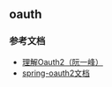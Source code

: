 ## oauth ##

### 参考文档 ###
- [理解Oauth2（阮一峰）](http://www.ruanyifeng.com/blog/2014/05/oauth_2_0.html)
- [spring-oauth2文档](http://projects.spring.io/spring-security-oauth/docs/oauth2.html)

